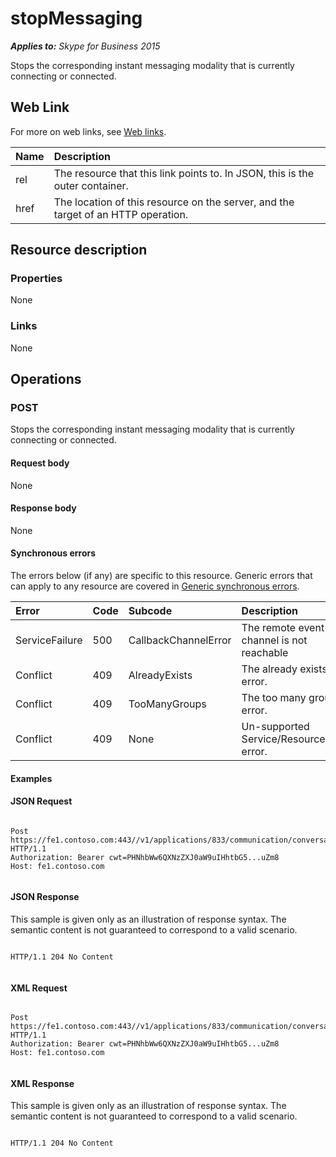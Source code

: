 
# stopMessaging 


_**Applies to:** Skype for Business 2015_

Stops the corresponding instant messaging modality that is currently connecting or connected. 

## Web Link
<a name="sectionSection0"> </a>

For more on web links, see [Web links](WebLinks.md).



|**Name**|**Description**|
|:-----|:-----|
|rel|The resource that this link points to. In JSON, this is the outer container.|
|href|The location of this resource on the server, and the target of an HTTP operation.|

## Resource description
<a name="sectionSection1"> </a>




### Properties

None


### Links

None


## Operations
<a name="sectionSection2"> </a>




### POST

Stops the corresponding instant messaging modality that is currently connecting or connected.


#### Request body

None


#### Response body

None


#### Synchronous errors

The errors below (if any) are specific to this resource. Generic errors that can apply to any resource are covered in [Generic synchronous errors](GenericSynchronousErrors.md).



|**Error**|**Code**|**Subcode**|**Description**|
|:-----|:-----|:-----|:-----|
|ServiceFailure|500|CallbackChannelError|The remote event channel is not reachable|
|Conflict|409|AlreadyExists|The already exists error.|
|Conflict|409|TooManyGroups|The too many groups error.|
|Conflict|409|None|Un-supported Service/Resource/API error.|

#### Examples




#### JSON Request


```

Post https://fe1.contoso.com:443//v1/applications/833/communication/conversations/802/messaging/stopMessaging HTTP/1.1
Authorization: Bearer cwt=PHNhbWw6QXNzZXJ0aW9uIHhtbG5...uZm8
Host: fe1.contoso.com


```


#### JSON Response

This sample is given only as an illustration of response syntax. The semantic content is not guaranteed to correspond to a valid scenario.


```

HTTP/1.1 204 No Content


```


#### XML Request


```

Post https://fe1.contoso.com:443//v1/applications/833/communication/conversations/802/messaging/stopMessaging HTTP/1.1
Authorization: Bearer cwt=PHNhbWw6QXNzZXJ0aW9uIHhtbG5...uZm8
Host: fe1.contoso.com


```


#### XML Response

This sample is given only as an illustration of response syntax. The semantic content is not guaranteed to correspond to a valid scenario.


```

HTTP/1.1 204 No Content


```

